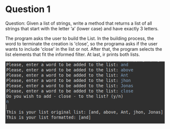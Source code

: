 # Question 1

Question: Given a list of strings, write a method that returns a list of all strings that start with the letter ‘a’
(lower case) and have exactly 3 letters.

The program asks the user to build the List.
In the building process, the word to terminate the creation is 'close', so the programa asks if the user wants to include 'close' in the list or not.
After that, the program selects the list elements that fit the informed filter.
At last, ir prints both lists.

<img src="/img/Q1_scrsht.png">